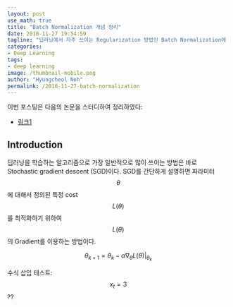 ```yaml
---
layout: post
use_math: true
title: "Batch Normalization 개념 정리"
date: 2018-11-27 19:54:59
tagline: "딥러닝에서 자주 쓰이는 Regularization 방법인 Batch Normalization에 대한 논문을 읽고 개념을 정리"
categories:
- Deep Learning
tags:
- deep learning
image: /thumbnail-mobile.png
author: "Hyungcheol Noh"
permalink: /2018-11-27-batch-normalization
---
```


이번 포스팅은 다음의 논문을 스터디하여 정리하였다:
- [링크1](https://arxiv.org/abs/1502.03167)

## Introduction
딥러닝을 학습하는 알고리즘으로 가장 일반적으로 많이 쓰이는 방법은 바로 Stochastic gradient descent (SGD)이다. SGD를 간단하게 설명하면 파라미터 $$\theta$$에 대해서 정의된 특정 cost $$L(\theta)$$를 최적화하기 위하여 $$L(\theta)$$의 Gradient를 이용하는 방법이다.

$$ \theta_{k+1} = \theta_k - \alpha \nabla_{\theta} L(\theta) |_{\theta_k} $$

수식 삽입 테스트: $$ x_t = 3 $$ ??
